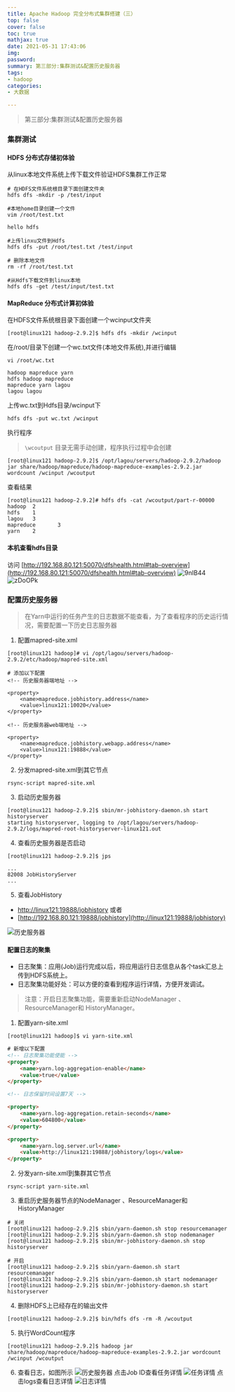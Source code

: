```yaml
---
title: Apache Hadoop 完全分布式集群搭建（三）
top: false
cover: false
toc: true
mathjax: true
date: 2021-05-31 17:43:06
img:
password:
summary: 第三部分:集群测试&配置历史服务器
tags:
- hadoop
categories:
- 大数据

---
```

> 第三部分:集群测试&配置历史服务器

<!--more-->

### 集群测试
#### HDFS 分布式存储初体验

从linux本地文件系统上传下载文件验证HDFS集群工作正常
```
# 在HDFS文件系统根目录下面创建文件夹
hdfs dfs -mkdir -p /test/input 

#本地home目录创建一个文件 
vim /root/test.txt

hello hdfs

#上传linxu文件到Hdfs 
hdfs dfs -put /root/test.txt /test/input

# 删除本地文件
rm -rf /root/test.txt

#从Hdfs下载文件到linux本地 
hdfs dfs -get /test/input/test.txt
```

#### MapReduce 分布式计算初体验
在HDFS文件系统根目录下面创建一个wcinput文件夹
```
[root@linux121 hadoop-2.9.2]$ hdfs dfs -mkdir /wcinput
```
在/root/目录下创建一个wc.txt文件(本地文件系统),并进行编辑


```
vi /root/wc.txt

hadoop mapreduce yarn 
hdfs hadoop mapreduce 
mapreduce yarn lagou 
lagou lagou
```
上传wc.txt到Hdfs目录/wcinput下
```
hdfs dfs -put wc.txt /wcinput
```
执行程序

> `\wcoutput` 目录无需手动创建，程序执行过程中会创建

```
[root@linux121 hadoop-2.9.2]$ /opt/lagou/servers/hadoop-2.9.2/hadoop jar share/hadoop/mapreduce/hadoop-mapreduce-examples-2.9.2.jar wordcount /wcinput /wcoutput
```
查看结果
```
[root@linux121 hadoop-2.9.2]# hdfs dfs -cat /wcoutput/part-r-00000
hadoop  2
hdfs    1
lagou   3
mapreduce       3
yarn    2

```

#### 本机查看hdfs目录

访问 [http://192.168.80.121:50070/dfshealth.html#tab-overview](http://192.168.80.121:50070/dfshealth.html#tab-overview)
![9nIB44](https://aamuqiao.oss-cn-beijing.aliyuncs.com/uPic/9nIB44.png)
![zDoOPk](https://aamuqiao.oss-cn-beijing.aliyuncs.com/uPic/zDoOPk.png)


### 配置历史服务器
> 在Yarn中运行的任务产生的日志数据不能查看，为了查看程序的历史运行情况，需要配置一下历史日志服务器

1. 配置mapred-site.xml
```
[root@linux121 hadoop]# vi /opt/lagou/servers/hadoop-2.9.2/etc/hadoop/mapred-site.xml

# 添加以下配置
<!-- 历史服务器端地址 -->

<property> 
    <name>mapreduce.jobhistory.address</name>
    <value>linux121:10020</value> 
</property>

<!-- 历史服务器web端地址 -->

<property> 
    <name>mapreduce.jobhistory.webapp.address</name>
    <value>linux121:19888</value> 
</property>
```
2. 分发mapred-site.xml到其它节点

```
rsync-script mapred-site.xml
```
3. 启动历史服务器

```
[root@linux121 hadoop-2.9.2]$ sbin/mr-jobhistory-daemon.sh start historyserver
starting historyserver, logging to /opt/lagou/servers/hadoop-2.9.2/logs/mapred-root-historyserver-linux121.out
```
4. 查看历史服务器是否启动

```
[root@linux121 hadoop-2.9.2]$ jps

...
82008 JobHistoryServer
...
```
5. 查看JobHistory

- [http://linux121:19888/jobhistory](http://linux121:19888/jobhistory) 或者
- [http://192.168.80.121:19888/jobhistory](http://linux121:19888/jobhistory)

![历史服务器](https://aamuqiao.oss-cn-beijing.aliyuncs.com/uPic/P6W8a8.png)

#### 配置日志的聚集
- 日志聚集：应用(Job)运行完成以后，将应用运行日志信息从各个task汇总上传到HDFS系统上。
- 日志聚集功能好处：可以方便的查看到程序运行详情，方便开发调试。
> 注意：开启日志聚集功能，需要重新启动NodeManager 、ResourceManager和 HistoryManager。

1. 配置yarn-site.xml

```html
[root@linux121 hadoop]$ vi yarn-site.xml

# 新增以下配置
<!-- 日志聚集功能使能 --> 
<property>
    <name>yarn.log-aggregation-enable</name>
    <value>true</value>
</property>

<!-- 日志保留时间设置7天 -->

<property>
    <name>yarn.log-aggregation.retain-seconds</name>
    <value>604800</value>
</property>

<property>
    <name>yarn.log.server.url</name>
    <value>http://linux121:19888/jobhistory/logs</value>
</property>
```
2. 分发yarn-site.xml到集群其它节点


```
rsync-script yarn-site.xml
```

3. 重启历史服务器节点的NodeManager 、ResourceManager和HistoryManager


```
# 关闭
[root@linux121 hadoop-2.9.2]$ sbin/yarn-daemon.sh stop resourcemanager
[root@linux121 hadoop-2.9.2]$ sbin/yarn-daemon.sh stop nodemanager
[root@linux121 hadoop-2.9.2]$ sbin/mr-jobhistory-daemon.sh stop historyserver

# 开启
[root@linux121 hadoop-2.9.2]$ sbin/yarn-daemon.sh start resourcemanager
[root@linux121 hadoop-2.9.2]$ sbin/yarn-daemon.sh start nodemanager
[root@linux121 hadoop-2.9.2]$ sbin/mr-jobhistory-daemon.sh start historyserver
```

4. 删除HDFS上已经存在的输出文件

```
[root@linux121 hadoop-2.9.2]$ bin/hdfs dfs -rm -R /wcoutput
```
5. 执行WordCount程序

```
[root@linux121 hadoop-2.9.2]$ hadoop jar share/hadoop/mapreduce/hadoop-mapreduce-examples-2.9.2.jar wordcount /wcinput /wcoutput
```
6. 查看日志，如图所示
![历史服务器](https://aamuqiao.oss-cn-beijing.aliyuncs.com/uPic/gWfN3H.png)
点击Job ID查看任务详情
![任务详情](https://aamuqiao.oss-cn-beijing.aliyuncs.com/uPic/H9dSE5.png)
点击logs查看日志详情
![日志详情](https://aamuqiao.oss-cn-beijing.aliyuncs.com/uPic/WbHxfv.png)